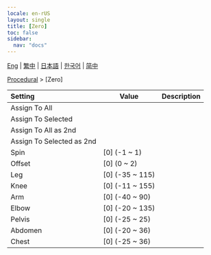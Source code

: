 ```yaml
---
locale: en-rUS
layout: single
title: [Zero]
toc: false
sidebar:
  nav: "docs"
---
```

[Eng](/dancexr/menu/2025.4/motion/zero) | [繁中](/tw/dancexr/menu/2025.4/motion/zero) | [日本語](/jp/dancexr/menu/2025.4/motion/zero) | [한국어](/kr/dancexr/menu/2025.4/motion/zero) | [简中](/zh/dancexr/menu/2025.4/motion/zero)

[Procedural](../menu#Procedural) > [Zero]



| Setting | Value | Description |
| :--- | --- | :--- |
|<nobr>Assign To All</nobr>|| 
|<nobr>Assign To Selected</nobr>|| 
|<nobr>Assign To All as 2nd</nobr>|| 
|<nobr>Assign To Selected as 2nd</nobr>|| 
|<nobr>Spin</nobr>| [0] (-1 ~ 1) | 
|<nobr>Offset</nobr>| [0] (0 ~ 2) | 
|<nobr>Leg</nobr>| [0] (-35 ~ 115) | 
|<nobr>Knee</nobr>| [0] (-11 ~ 155) | 
|<nobr>Arm</nobr>| [0] (-40 ~ 90) | 
|<nobr>Elbow</nobr>| [0] (-20 ~ 135) | 
|<nobr>Pelvis</nobr>| [0] (-25 ~ 25) | 
|<nobr>Abdomen</nobr>| [0] (-20 ~ 36) | 
|<nobr>Chest</nobr>| [0] (-25 ~ 36) | 
